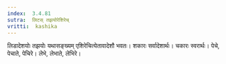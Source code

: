 ```yaml
---
index:  3.4.81
sutra:  लिटस् तझयोरेशिरेच्
vritti:  kashika 
---
```


लिडादेशयोः तझयोः यथासङ्ख्यम् एशिरेचित्येतावादेशौ भवतः। शकारः सर्वादेशार्थः। चकारः स्वरार्थः। पेचे, पेचाते, पेचिरे। लेभे, लेभाते, लेभिरे।

